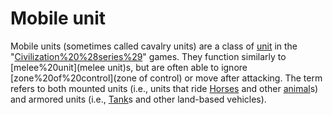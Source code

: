 # Mobile unit

Mobile units (sometimes called cavalry units) are a class of [unit](unit) in the "[Civilization%20%28series%29](Civilization)" games. They function similarly to [melee%20unit](melee unit)s, but are often able to ignore [zone%20of%20control](zone of control) or move after attacking. The term refers to both mounted units (i.e., units that ride [Horses](Horses) and other [animal](animal)s) and armored units (i.e., [Tank](Tank)s and other land-based vehicles).